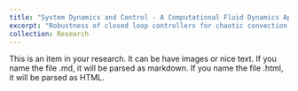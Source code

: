 ```yaml
---
title: "System Dynamics and Control - A Computational Fluid Dynamics Approach"
excerpt: "Robustness of closed loop controllers for chaotic convection - a coupled non-linear system involving heat transfer and fluid flow. <br/><img src='/webpage/images/Control_convection2.gif'>"
collection: Research
---
```


This is an item in your research. It can be have images or nice text. If you name the file .md, it will be parsed as markdown. If you name the file .html, it will be parsed as HTML. 

